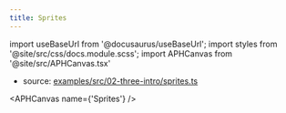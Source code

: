 ```yaml
---
title: Sprites
---
```


import useBaseUrl from '@docusaurus/useBaseUrl';
import styles from '@site/src/css/docs.module.scss';
import APHCanvas from '@site/src/APHCanvas.tsx'

- source: [examples/src/02-three-intro/sprites.ts](https://github.com/APHGames/examples/blob/main/src/02-three-intro/sprites.ts)


<APHCanvas name={'Sprites'} />


